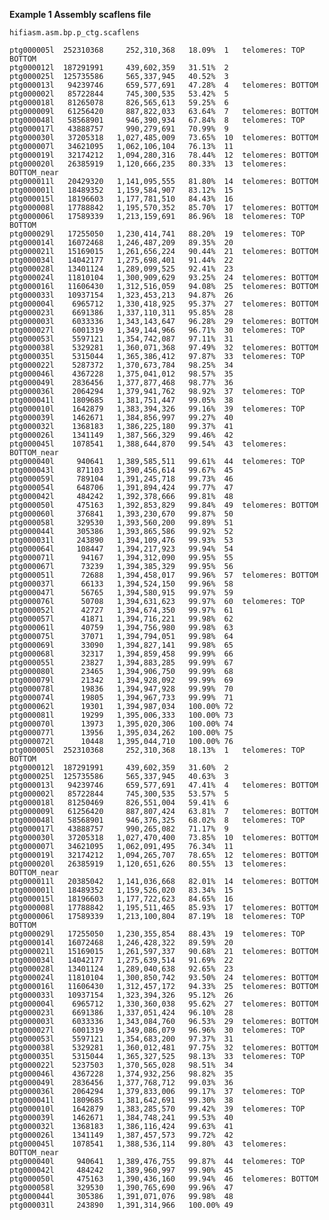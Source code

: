 **Example 1  Assembly scaflens file**

``` hifiasm.asm.bp.p_ctg.scaflens ```

```
ptg000005l	252310368	  252,310,368	18.09%	1	telomeres: TOP BOTTOM
ptg000012l	187291991	  439,602,359	31.51%	2
ptg000025l	125735586	  565,337,945	40.52%	3
ptg000013l	 94239746	  659,577,691	47.28%	4	telomeres: BOTTOM
ptg000002l	 85722844	  745,300,535	53.42%	5
ptg000018l	 81265078	  826,565,613	59.25%	6
ptg000009l	 61256420	  887,822,033	63.64%	7	telomeres: BOTTOM
ptg000048l	 58568901	  946,390,934	67.84%	8	telomeres: TOP
ptg000017l	 43888757	  990,279,691	70.99%	9
ptg000030l	 37205318	1,027,485,009	73.65%	10	telomeres: BOTTOM
ptg000007l	 34621095	1,062,106,104	76.13%	11
ptg000019l	 32174212	1,094,280,316	78.44%	12	telomeres: BOTTOM
ptg000020l	 26385919	1,120,666,235	80.33%	13	telomeres: BOTTOM_near
ptg000011l	 20429320	1,141,095,555	81.80%	14	telomeres: BOTTOM
ptg000001l	 18489352	1,159,584,907	83.12%	15
ptg000015l	 18196603	1,177,781,510	84.43%	16
ptg000008l	 17788842	1,195,570,352	85.70%	17	telomeres: BOTTOM
ptg000006l	 17589339	1,213,159,691	86.96%	18	telomeres: TOP BOTTOM
ptg000029l	 17255050	1,230,414,741	88.20%	19	telomeres: TOP
ptg000014l	 16072468	1,246,487,209	89.35%	20
ptg000021l	 15169015	1,261,656,224	90.44%	21	telomeres: BOTTOM
ptg000034l	 14042177	1,275,698,401	91.44%	22
ptg000028l	 13401124	1,289,099,525	92.41%	23
ptg000024l	 11810104	1,300,909,629	93.25%	24	telomeres: BOTTOM
ptg000016l	 11606430	1,312,516,059	94.08%	25	telomeres: BOTTOM
ptg000033l	 10937154	1,323,453,213	94.87%	26
ptg000004l	  6965712	1,330,418,925	95.37%	27	telomeres: BOTTOM
ptg000023l	  6691386	1,337,110,311	95.85%	28
ptg000003l	  6033336	1,343,143,647	96.28%	29	telomeres: BOTTOM
ptg000027l	  6001319	1,349,144,966	96.71%	30	telomeres: TOP
ptg000053l	  5597121	1,354,742,087	97.11%	31
ptg000038l	  5329281	1,360,071,368	97.49%	32	telomeres: BOTTOM
ptg000035l	  5315044	1,365,386,412	97.87%	33	telomeres: TOP
ptg000022l	  5287372	1,370,673,784	98.25%	34
ptg000046l	  4367228	1,375,041,012	98.57%	35
ptg000049l	  2836456	1,377,877,468	98.77%	36
ptg000036l	  2064294	1,379,941,762	98.92%	37	telomeres: TOP
ptg000041l	  1809685	1,381,751,447	99.05%	38
ptg000010l	  1642879	1,383,394,326	99.16%	39	telomeres: TOP
ptg000039l	  1462671	1,384,856,997	99.27%	40
ptg000032l	  1368183	1,386,225,180	99.37%	41
ptg000026l	  1341149	1,387,566,329	99.46%	42
ptg000045l	  1078541	1,388,644,870	99.54%	43	telomeres: BOTTOM_near
ptg000040l	   940641	1,389,585,511	99.61%	44	telomeres: TOP
ptg000043l	   871103	1,390,456,614	99.67%	45
ptg000059l	   789104	1,391,245,718	99.73%	46
ptg000054l	   648706	1,391,894,424	99.77%	47
ptg000042l	   484242	1,392,378,666	99.81%	48
ptg000050l	   475163	1,392,853,829	99.84%	49	telomeres: BOTTOM
ptg000060l	   376841	1,393,230,670	99.87%	50
ptg000058l	   329530	1,393,560,200	99.89%	51
ptg000044l	   305386	1,393,865,586	99.92%	52
ptg000031l	   243890	1,394,109,476	99.93%	53
ptg000064l	   108447	1,394,217,923	99.94%	54
ptg000071l	    94167	1,394,312,090	99.95%	55
ptg000067l	    73239	1,394,385,329	99.95%	56
ptg000051l	    72688	1,394,458,017	99.96%	57	telomeres: BOTTOM
ptg000037l	    66133	1,394,524,150	99.96%	58
ptg000047l	    56765	1,394,580,915	99.97%	59
ptg000076l	    50708	1,394,631,623	99.97%	60	telomeres: TOP
ptg000052l	    42727	1,394,674,350	99.97%	61
ptg000057l	    41871	1,394,716,221	99.98%	62
ptg000061l	    40759	1,394,756,980	99.98%	63
ptg000075l	    37071	1,394,794,051	99.98%	64
ptg000069l	    33090	1,394,827,141	99.98%	65
ptg000068l	    32317	1,394,859,458	99.99%	66
ptg000055l	    23827	1,394,883,285	99.99%	67
ptg000080l	    23465	1,394,906,750	99.99%	68
ptg000079l	    21342	1,394,928,092	99.99%	69
ptg000078l	    19836	1,394,947,928	99.99%	70
ptg000074l	    19805	1,394,967,733	99.99%	71
ptg000062l	    19301	1,394,987,034	100.00%	72
ptg000081l	    19299	1,395,006,333	100.00%	73
ptg000070l	    13973	1,395,020,306	100.00%	74
ptg000077l	    13956	1,395,034,262	100.00%	75
ptg000072l	    10448	1,395,044,710	100.00%	76
ptg000005l	252310368	  252,310,368	18.13%	1	telomeres: TOP BOTTOM
ptg000012l	187291991	  439,602,359	31.60%	2
ptg000025l	125735586	  565,337,945	40.63%	3
ptg000013l	 94239746	  659,577,691	47.41%	4	telomeres: BOTTOM
ptg000002l	 85722844	  745,300,535	53.57%	5
ptg000018l	 81250469	  826,551,004	59.41%	6
ptg000009l	 61256420	  887,807,424	63.81%	7	telomeres: BOTTOM
ptg000048l	 58568901	  946,376,325	68.02%	8	telomeres: TOP
ptg000017l	 43888757	  990,265,082	71.17%	9
ptg000030l	 37205318	1,027,470,400	73.85%	10	telomeres: BOTTOM
ptg000007l	 34621095	1,062,091,495	76.34%	11
ptg000019l	 32174212	1,094,265,707	78.65%	12	telomeres: BOTTOM
ptg000020l	 26385919	1,120,651,626	80.55%	13	telomeres: BOTTOM_near
ptg000011l	 20385042	1,141,036,668	82.01%	14	telomeres: BOTTOM
ptg000001l	 18489352	1,159,526,020	83.34%	15
ptg000015l	 18196603	1,177,722,623	84.65%	16
ptg000008l	 17788842	1,195,511,465	85.93%	17	telomeres: BOTTOM
ptg000006l	 17589339	1,213,100,804	87.19%	18	telomeres: TOP BOTTOM
ptg000029l	 17255050	1,230,355,854	88.43%	19	telomeres: TOP
ptg000014l	 16072468	1,246,428,322	89.59%	20
ptg000021l	 15169015	1,261,597,337	90.68%	21	telomeres: BOTTOM
ptg000034l	 14042177	1,275,639,514	91.69%	22
ptg000028l	 13401124	1,289,040,638	92.65%	23
ptg000024l	 11810104	1,300,850,742	93.50%	24	telomeres: BOTTOM
ptg000016l	 11606430	1,312,457,172	94.33%	25	telomeres: BOTTOM
ptg000033l	 10937154	1,323,394,326	95.12%	26
ptg000004l	  6965712	1,330,360,038	95.62%	27	telomeres: BOTTOM
ptg000023l	  6691386	1,337,051,424	96.10%	28
ptg000003l	  6033336	1,343,084,760	96.53%	29	telomeres: BOTTOM
ptg000027l	  6001319	1,349,086,079	96.96%	30	telomeres: TOP
ptg000053l	  5597121	1,354,683,200	97.37%	31
ptg000038l	  5329281	1,360,012,481	97.75%	32	telomeres: BOTTOM
ptg000035l	  5315044	1,365,327,525	98.13%	33	telomeres: TOP
ptg000022l	  5237503	1,370,565,028	98.51%	34
ptg000046l	  4367228	1,374,932,256	98.82%	35
ptg000049l	  2836456	1,377,768,712	99.03%	36
ptg000036l	  2064294	1,379,833,006	99.17%	37	telomeres: TOP
ptg000041l	  1809685	1,381,642,691	99.30%	38
ptg000010l	  1642879	1,383,285,570	99.42%	39	telomeres: TOP
ptg000039l	  1462671	1,384,748,241	99.53%	40
ptg000032l	  1368183	1,386,116,424	99.63%	41
ptg000026l	  1341149	1,387,457,573	99.72%	42
ptg000045l	  1078541	1,388,536,114	99.80%	43	telomeres: BOTTOM_near
ptg000040l	   940641	1,389,476,755	99.87%	44	telomeres: TOP
ptg000042l	   484242	1,389,960,997	99.90%	45
ptg000050l	   475163	1,390,436,160	99.94%	46	telomeres: BOTTOM
ptg000058l	   329530	1,390,765,690	99.96%	47
ptg000044l	   305386	1,391,071,076	99.98%	48
ptg000031l	   243890	1,391,314,966	100.00%	49
```
